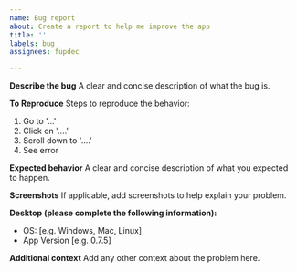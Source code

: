 ```yaml
---
name: Bug report
about: Create a report to help me improve the app
title: ''
labels: bug
assignees: fupdec

---
```


**Describe the bug**
A clear and concise description of what the bug is.

**To Reproduce**
Steps to reproduce the behavior:
1. Go to '...'
2. Click on '....'
3. Scroll down to '....'
4. See error

**Expected behavior**
A clear and concise description of what you expected to happen.

**Screenshots**
If applicable, add screenshots to help explain your problem.

**Desktop (please complete the following information):**
 - OS: [e.g. Windows, Mac, Linux]
 - App Version [e.g. 0.7.5]

**Additional context**
Add any other context about the problem here.
